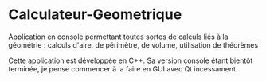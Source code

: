 # Calculateur-Geometrique
Application en console permettant toutes sortes de calculs liés à la géométrie : calculs d'aire, de périmètre, de volume, utilisation de théorèmes

Cette application est développée en C++. Sa version console étant bientôt terminée, je pense commencer à la faire en GUI avec Qt incessament.
